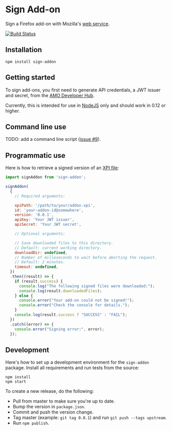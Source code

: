 # Sign Add-on

Sign a Firefox add-on with Mozilla's
[web service](http://addons-server.readthedocs.org/en/latest/topics/api/signing.html).

[![Build Status](https://travis-ci.org/mozilla/sign-addon.svg?branch=master)](https://travis-ci.org/mozilla/sign-addon)

## Installation

    npm install sign-addon

## Getting started

To sign add-ons, you first need to generate API credentials, a JWT issuer and
secret, from the
[AMO Developer Hub](https://addons.mozilla.org/en-US/developers/addon/api/key/).

Currently, this is intended for use in [NodeJS](https://nodejs.org/) only
and should work in 0.12 or higher.

## Command line use

TODO: add a command line script
([issue #9](https://github.com/mozilla/sign-addon/issues/9)).

## Programmatic use

Here is how to retrieve a signed version of an
[XPI file](https://developer.mozilla.org/en-US/docs/Mozilla/XPI):

````javascript
import signAddon from 'sign-addon';

signAddon(
  {
    // Required arguments:

    xpiPath: '/path/to/your/addon.xpi',
    id: 'your-addon-id@somewhere',
    version: '0.0.1',
    apiKey: 'Your JWT issuer',
    apiSecret: 'Your JWT secret',

    // Optional arguments:

    // Save downloaded files to this directory.
    // Default: current working directory.
    downloadDir: undefined,
    // Number of milleseconds to wait before aborting the request.
    // Default: 2 minutes.
    timeout: undefined,
  })
  .then((result) => {
    if (result.success) {
      console.log("The following signed files were downloaded:");
      console.log(result.downloadedFiles);
    } else {
      console.error("Your add-on could not be signed!");
      console.error("Check the console for details.");
    }
    console.log(result.success ? "SUCCESS" : "FAIL");
  })
  .catch((error) => {
    console.error("Signing error:", error);
  });
````

## Development

Here's how to set up a development environment for the `sign-addon` package.
Install all requirements and run tests from the source:

    npm install
    npm start

To create a new release, do the following:

* Pull from master to make sure you're up to date.
* Bump the version in `package.json`.
* Commit and push the version change.
* Tag master (example: `git tag 0.0.1`) and run `git push --tags upstream`.
* Run `npm publish`.
